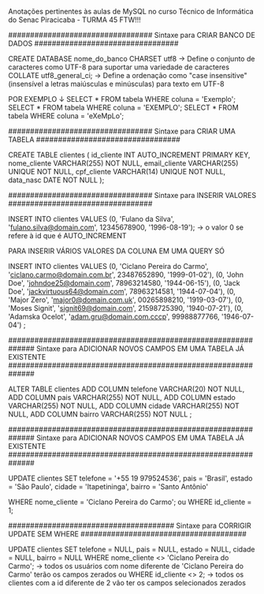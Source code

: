 Anotações pertinentes às aulas de MySQL no curso Técnico de Informática do Senac Piracicaba - TURMA 45 FTW!!!


#################################
Sintaxe para CRIAR BANCO DE DADOS
#################################

CREATE DATABASE nome_do_banco
CHARSET utf8 → Define o conjunto de caracteres como UTF-8 para suportar uma variedade de caracteres
COLLATE utf8_general_ci; → Define a ordenação como "case insensitive" (insensível a letras maiúsculas e minúsculas) para texto em UTF-8

POR EXEMPLO ↓
SELECT * FROM tabela WHERE coluna = 'Exemplo';
SELECT * FROM tabela WHERE coluna = 'EXEMPLO';
SELECT * FROM tabela WHERE coluna = 'eXeMpLo';


#################################
Sintaxe para CRIAR UMA TABELA
#################################

CREATE TABLE clientes
(
    id_cliente INT AUTO_INCREMENT PRIMARY KEY,
	  nome_cliente VARCHAR(255) NOT NULL,
    email_cliente VARCHAR(255) UNIQUE NOT NULL,
    cpf_cliente VARCHAR(14) UNIQUE NOT NULL,
    data_nasc DATE NOT NULL
);


#################################
Sintaxe para INSERIR VALORES
#################################

INSERT INTO clientes VALUES
(0, 'Fulano da Silva', 'fulano.silva@domain.com', 12345678900, '1996-08-19'); → o valor 0 se refere à id que é AUTO_INCREMENT

PARA INSERIR VÁRIOS VALORES DA COLUNA EM UMA QUERY SÓ

INSERT INTO clientes VALUES
(0, 'Ciclano Pereira do Carmo', 'ciclano.carmo@domain.com.br', 23487652890, '1999-01-02'),
(0, 'John Doe', 'johndoe25@domain.com', 78963214580, '1944-06-15'),
(0, 'Jack Doe', 'jackvirtuous64@domain.com', 78963214581, '1944-07-04'),
(0, 'Major Zero', 'major0@domain.com.uk', 00265898210, '1919-03-07'),
(0, 'Moses Signit', 'signit69@domain.com', 21598725390, '1940-07-21'),
(0, 'Adamska Ocelot', 'adam.gru@domain.com.cccp', 99988877766, '1946-07-04')
;


##############################################################
Sintaxe para ADICIONAR NOVOS CAMPOS EM UMA TABELA JÁ EXISTENTE
##############################################################

ALTER TABLE clientes
ADD COLUMN telefone VARCHAR(20) NOT NULL,
ADD COLUMN pais VARCHAR(255) NOT NULL,
ADD COLUMN estado VARCHAR(255) NOT NULL,
ADD COLUMN cidade VARCHAR(255) NOT NULL,
ADD COLUMN bairro VARCHAR(255) NOT NULL
;


##############################################################
Sintaxe para ADICIONAR NOVOS CAMPOS EM UMA TABELA JÁ EXISTENTE
##############################################################

UPDATE clientes
SET
telefone = '+55 19 979524536',
pais = 'Brasil',
estado = 'São Paulo',
cidade = 'Itapetininga',
bairro = 'Santo Antônio'

WHERE nome_cliente = 'Ciclano Pereira do Carmo';
ou
WHERE id_cliente = 1;


######################################
Sintaxe para CORRIGIR UPDATE SEM WHERE
######################################

UPDATE clientes
SET
  telefone = NULL,
  pais = NULL,
  estado = NULL,
  cidade = NULL,
  bairro = NULL
WHERE nome_cliente <> 'Ciclano Pereira do Carmo'; → todos os usuários com nome diferente de 'Ciclano Pereira do Carmo' terão os campos zerados
ou
WHERE id_cliente <> 2; → todos os clientes com a id diferente de 2 vão ter os campos selecionados zerados




